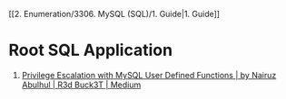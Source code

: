 [[2. Enumeration/3306. MySQL (SQL)/1. Guide|1. Guide]]


# Root SQL Application 

1. [Privilege Escalation with MySQL User Defined Functions | by Nairuz Abulhul | R3d Buck3T | Medium](https://medium.com/r3d-buck3t/privilege-escalation-with-mysql-user-defined-functions-996ef7d5ceaf)